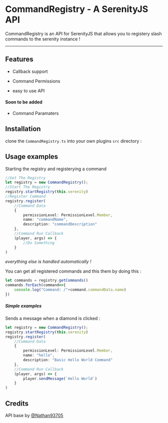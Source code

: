 # CommandRegistry - A SerenityJS API

CommandRegistry is an API for SerenityJS that allows you to registery slash commands to the serenity instance !

---

## Features

- Callback support

- Command Permissions

- easy to use API

#### Soon to be added

- Command Paramaters

## Installation

clone the `CommandRegistry.ts` into your own plugins `src` directory :

## Usage examples

Starting the registry and registerying a command
```ts
//Get The Registry	
let registry = new CommandRegistry();
//Start The Registry
registry.startRegistry(this.serenity)
//Register Command
registry.register(
    //Command Data
    { 
        permissionLevel: PermissionLevel.Member, 
        name: "commandName", 
        description: "commandDescription"
    },
    //Command Run Callback
    (player, args) => {
        //Do Something
    }
)
```

*everything else is handled automatically !*

You can get all registered commands and this them by doing this :

```ts
let commands = registry.getCommands()
commands.forEach(command=>{
    console.log("Command: /"+command.commandData.name)
})
```
##### Simple examples

Sends a message when a diamond is clicked :

```ts
let registry = new CommandRegistry();
registry.startRegistry(this.serenity)
registry.register(
    //Command Data
    { 
        permissionLevel: PermissionLevel.Member, 
        name: "hello", 
        description: "Basic Hello World Command"
    },
    //Command Run Callback
    (player, args) => {
        player.sendMessage(`Hello World`) 
    }
)
```

## Credits

API base by [@Nathan93705]([https://github.com/Rjlintkh/](https://github.com/Nathan93705))
